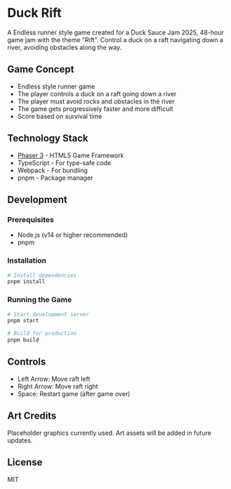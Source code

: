 # Duck Rift

A Endless runner style game created for a Duck Sauce Jam 2025, 48-hour game jam with the theme "Rift". Control a duck on a raft navigating down a river, avoiding obstacles along the way.

## Game Concept

- Endless style runner game
- The player controls a duck on a raft going down a river
- The player must avoid rocks and obstacles in the river
- The game gets progressively faster and more difficult
- Score based on survival time

## Technology Stack

- [Phaser 3](https://phaser.io/) - HTML5 Game Framework
- TypeScript - For type-safe code
- Webpack - For bundling
- pnpm - Package manager

## Development

### Prerequisites

- Node.js (v14 or higher recommended)
- pnpm

### Installation

```bash
# Install dependencies
pnpm install
```

### Running the Game

```bash
# Start development server
pnpm start

# Build for production
pnpm build
```

## Controls

- Left Arrow: Move raft left
- Right Arrow: Move raft right
- Space: Restart game (after game over)

## Art Credits

Placeholder graphics currently used. Art assets will be added in future updates.

## License

MIT
